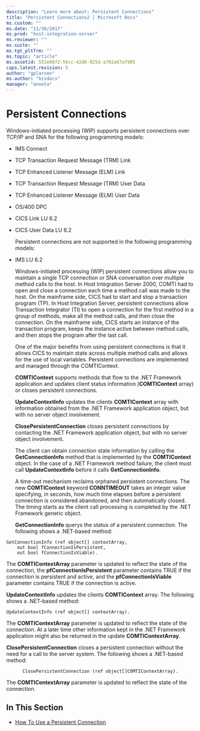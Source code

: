 ```yaml
---
description: "Learn more about: Persistent Connections"
title: "Persistent Connections2 | Microsoft Docs"
ms.custom: ""
ms.date: "11/30/2017"
ms.prod: "host-integration-server"
ms.reviewer: ""
ms.suite: ""
ms.tgt_pltfrm: ""
ms.topic: "article"
ms.assetid: 552e8072-56cc-42d6-925d-a702a67af905
caps.latest.revision: 5
author: "gplarsen"
ms.author: "hisdocs"
manager: "anneta"
---
```

# Persistent Connections
Windows-initiated processing (WIP) supports persistent connections over TCP/IP and SNA for the following programming models:  
  
- IMS Connect  
  
- TCP Transaction Request Message (TRM) Link  
  
- TCP Enhanced Listener Message (ELM) Link  
  
- TCP Transaction Request Message (TRM) User Data  
  
- TCP Enhanced Listener Message (ELM) User Data  
  
- OS/400 DPC  
  
- CICS Link LU 6.2  
  
- CICS User Data LU 6.2  
  
  Persistent connections are not supported in the following programming models:  
  
- IMS LU 6.2  
  
  Windows-initiated processing (WIP) persistent connections allow you to maintain a single TCP connection or SNA conversation over multiple method calls to the host. In Host Integration Server 2000, COMTI had to open and close a connection each time a method call was made to the host. On the mainframe side, CICS had to start and stop a transaction program (TP). In Host Integration Server, persistent connections allow Transaction Integrator (TI) to open a connection for the first method in a group of methods, make all the method calls, and then close the connection. On the mainframe side, CICS starts an instance of the transaction program, keeps the instance active between method calls, and then stops the program after the last call.  
  
  One of the major benefits from using persistent connections is that it allows CICS to maintain state across multiple method calls and allows for the use of local variables. Persistent connections are implemented and managed through the COMTIContext.  
  
  **COMTIContext** supports methods that flow to the .NET Framework application and updates client status information (**COMTIContext** array) or closes persistent connections.  
  
  **UpdateContextInfo** updates the clients **COMTIContext** array with information obtained from the .NET Framework application object, but with no server object involvement.  
  
  **ClosePersistentConnection** closes persistent connections by contacting the .NET Framework application object, but with no server object involvement.  
  
  The client can obtain connection state information by calling the **GetConnectionInfo** method that is implemented by the **COMTIContext** object. In the case of a .NET Framework method failure, the client must call **UpdateContextInfo** before it calls **GetConnectionInfo**.  
  
  A time-out mechanism reclaims orphaned persistent connections. The new **COMTIContext** keyword **CONNTIMEOUT** takes an integer value specifying, in seconds, how much time elapses before a persistent connection is considered abandoned, and then automatically closed. The timing starts as the client call processing is completed by the .NET Framework generic object.  
  
  **GetConnectionInfo** querys the status of a persistent connection. The following shows a .NET-based method:  
  
```  
GetConnectionInfo (ref object[] contextArray,   
    out bool fConnectionIsPersistent,   
    out bool fConnectionIsViable).  
```  
  
 The **COMTIContextArray** parameter is updated to reflect the state of the connection, the **pfConnectionIsPersistent** parameter contains TRUE if the connection is persistent and active, and the **pfConnectionIsViable** parameter contains TRUE if the connection is active.  
  
 **UpdateContextInfo** updates the clients **COMTIContext** array. The following shows a .NET-based method:  
  
```  
UpdateContextInfo (ref object[] contextArray).   
```  
  
 The **COMTIContextArray** parameter is updated to reflect the state of the connection. At a later time other information kept in the .NET Framework application might also be returned in the update **COMTIContextArray**.  
  
 **ClosePersistentConnection** closes a persistent connection without the need for a call to the server system. The following shows a .NET-based method:  
  
```  
      ClosePersistentConnection (ref object[]COMTIContextArray).  
```  
  
 The **COMTIContextArray** parameter is updated to reflect the state of the connection.  
  
## In This Section  
  
-   [How To Use a Persistent Connection](../core/how-to-use-a-persistent-connection2.md)
